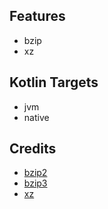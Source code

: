 ## Features
- bzip
- xz 

## Kotlin Targets
- jvm
- native

## Credits
- [bzip2](https://gitlab.com/federicomenaquintero/bzip2)
- [bzip3](https://github.com/kspalaiologos/bzip3)
- [xz](https://github.com/tukaani-project/xz)